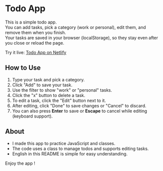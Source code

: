 # Todo App

This is a simple todo app.  
You can add tasks, pick a category (work or personal), edit them, and remove them when you finish.  
Your tasks are saved in your browser (localStorage), so they stay even after you close or reload the page.

Try it live: [Todo App on Netlify](https://bright-souffle-207525.netlify.app/)

## How to Use

1. Type your task and pick a category.
2. Click "Add" to save your task.
3. Use the filter to show "work" or "personal" tasks.
4. Click the "x" button to delete a task.
5. To edit a task, click the "Edit" button next to it.
6. After editing, click "Done" to save changes or "Cancel" to discard.
7. You can also press **Enter** to save or **Escape** to cancel while editing (keyboard support).

## About

- I made this app to practice JavaScript and classes.
- The code uses a class to manage todos and supports editing tasks.
- English in this README is simple for easy understanding.

Enjoy the app !
